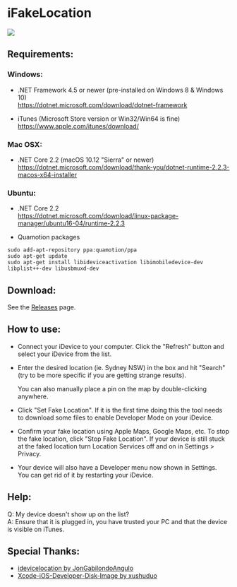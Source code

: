 # iFakeLocation

![](https://i.imgur.com/ELFifkA.png)

## Requirements:
### Windows:
* .NET Framework 4.5 or newer (pre-installed on Windows 8 & Windows 10)  
  https://dotnet.microsoft.com/download/dotnet-framework

* iTunes (Microsoft Store version or Win32/Win64 is fine)  
  https://www.apple.com/itunes/download/
  
### Mac OSX:
* .NET Core 2.2 (macOS 10.12 "Sierra" or newer)  
  https://dotnet.microsoft.com/download/thank-you/dotnet-runtime-2.2.3-macos-x64-installer

### Ubuntu:
* .NET Core 2.2  
  https://dotnet.microsoft.com/download/linux-package-manager/ubuntu16-04/runtime-2.2.3
  
* Quamotion packages
```
sudo add-apt-repository ppa:quamotion/ppa
sudo apt-get update
sudo apt-get install libideviceactivation libimobiledevice-dev libplist++-dev libusbmuxd-dev
```

## Download:
See the [Releases](https://github.com/master131/iFakeLocation/releases) page.

## How to use:
* Connect your iDevice to your computer. Click the "Refresh" button and select your iDevice from the list.

* Enter the desired location (ie. Sydney NSW) in the box and hit "Search" (try to be
  more specific if you are getting strange results).

  You can also manually place a pin on the map by double-clicking anywhere.

* Click "Set Fake Location". If it is the first time doing this the tool
  needs to download some files to enable Developer Mode on your iDevice.

* Confirm your fake location using Apple Maps, Google Maps, etc. To stop the fake location,
  click "Stop Fake Location". If your device is still stuck at the faked location
  turn Location Services off and on in Settings > Privacy.

* Your device will also have a Developer menu now shown in Settings. You can get rid of it 
  by restarting your iDevice.

## Help:
Q: My device doesn't show up on the list?  
A: Ensure that it is plugged in, you have trusted your PC and that the device is visible on iTunes.

## Special Thanks:
* [idevicelocation by JonGabilondoAngulo](https://github.com/JonGabilondoAngulo/idevicelocation)
* [Xcode-iOS-Developer-Disk-Image by xushuduo](https://github.com/xushuduo/Xcode-iOS-Developer-Disk-Image/)
